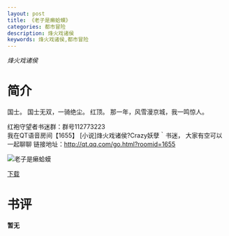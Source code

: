 ```yaml
---
layout: post
title: 《老子是癞蛤蟆》
categories: 都市冒险
description: 烽火戏诸侯
keywords: 烽火戏诸侯,都市冒险
---
```

*烽火戏诸侯*
# 简介
国士。
国士无双，一骑绝尘。
红顶。 
那一年，风雪漫京城，我一鸣惊人。

红袍守望者书迷群：群号112773223   
我在QT语音房间【1655】 [小说]烽火戏诸侯?Crazy妖孽｀书迷， 大家有空可以一起聊聊
链接地址：http://qt.qq.com/go.html?roomid=1655    

![老子是癞蛤蟆](https://cdn.jsdelivr.net/gh/YYbooks0/yybooks0img@master/bookscover2/老子是癞蛤蟆.4comi0ireyi0.jpg)

[下载](https://link.jscdn.cn/1drv/aHR0cHM6Ly8xZHJ2Lm1zL3QvcyFBaGU2R2dNWmVFb2poblRIWmFFNWtqUjdocDN2P2U9UTJTdFNM.txt)

# 书评

**暂无**